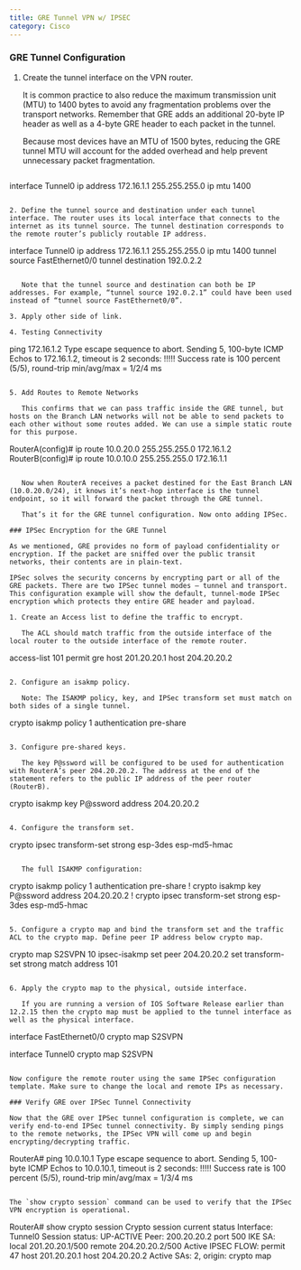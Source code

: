 ```yaml
---
title: GRE Tunnel VPN w/ IPSEC
category: Cisco
---
```

### GRE Tunnel Configuration

1. Create the tunnel interface on the VPN router. 

   It is common practice to also reduce the maximum transmission unit (MTU) to 1400 bytes to avoid any fragmentation problems over the transport networks. Remember that GRE adds an additional 20-byte IP header as well as a 4-byte GRE header to each packet in the tunnel.

   Because most devices have an MTU of 1500 bytes, reducing the GRE tunnel MTU will account for the added overhead and help prevent unnecessary packet fragmentation.

   ```
interface Tunnel0
 ip address 172.16.1.1 255.255.255.0
 ip mtu 1400
```

2. Define the tunnel source and destination under each tunnel interface. The router uses its local interface that connects to the internet as its tunnel source. The tunnel destination corresponds to the remote router’s publicly routable IP address.

   ```
interface Tunnel0
 ip address 172.16.1.1 255.255.255.0
 ip mtu 1400
 tunnel source FastEthernet0/0
 tunnel destination 192.0.2.2
```

   Note that the tunnel source and destination can both be IP addresses. For example, “tunnel source 192.0.2.1” could have been used instead of “tunnel source FastEthernet0/0”.

3. Apply other side of link.

4. Testing Connectivity

   ```
ping 172.16.1.2
Type escape sequence to abort.
Sending 5, 100-byte ICMP Echos to 172.16.1.2, timeout is 2 seconds:
!!!!!
Success rate is 100 percent (5/5), round-trip min/avg/max = 1/2/4 ms
```

5. Add Routes to Remote Networks

   This confirms that we can pass traffic inside the GRE tunnel, but hosts on the Branch LAN networks will not be able to send packets to each other without some routes added. We can use a simple static route for this purpose.

   ```
RouterA(config)# ip route 10.0.20.0 255.255.255.0 172.16.1.2 
RouterB(config)# ip route 10.0.10.0 255.255.255.0 172.16.1.1 
```

   Now when RouterA receives a packet destined for the East Branch LAN (10.0.20.0/24), it knows it’s next-hop interface is the tunnel endpoint, so it will forward the packet through the GRE tunnel.

   That’s it for the GRE tunnel configuration. Now onto adding IPSec.

### IPSec Encryption for the GRE Tunnel

As we mentioned, GRE provides no form of payload confidentiality or encryption. If the packet are sniffed over the public transit networks, their contents are in plain-text.

IPSec solves the security concerns by encrypting part or all of the GRE packets. There are two IPSec tunnel modes – tunnel and transport. This configuration example will show the default, tunnel-mode IPSec encryption which protects they entire GRE header and payload.

1. Create an Access list to define the traffic to encrypt.

   The ACL should match traffic from the outside interface of the local router to the outside interface of the remote router.

   ```
access-list 101 permit gre host 201.20.20.1 host 204.20.20.2
```

2. Configure an isakmp policy.

   Note: The ISAKMP policy, key, and IPSec transform set must match on both sides of a single tunnel.

   ```
crypto isakmp policy 1
 authentication pre-share
```

3. Configure pre-shared keys.

   The key P@ssword will be configured to be used for authentication with RouterA’s peer 204.20.20.2. The address at the end of the statement refers to the public IP address of the peer router (RouterB).

   ```
crypto isakmp key P@ssword address 204.20.20.2
```

4. Configure the transform set.

   ```
crypto ipsec transform-set strong esp-3des esp-md5-hmac
```

   The full ISAKMP configuration:

   ```
crypto isakmp policy 1
 authentication pre-share
!
crypto isakmp key P@ssword address 204.20.20.2
!
crypto ipsec transform-set strong esp-3des esp-md5-hmac
```

5. Configure a crypto map and bind the transform set and the traffic ACL to the crypto map. Define peer IP address below crypto map.

   ```
crypto map S2SVPN 10 ipsec-isakmp
 set peer 204.20.20.2
 set transform-set strong
 match address 101
```

6. Apply the crypto map to the physical, outside interface.

   If you are running a version of IOS Software Release earlier than 12.2.15 then the crypto map must be applied to the tunnel interface as well as the physical interface.

```
interface FastEthernet0/0
 crypto map S2SVPN

interface Tunnel0
 crypto map S2SVPN
```

Now configure the remote router using the same IPSec configuration template. Make sure to change the local and remote IPs as necessary.

### Verify GRE over IPSec Tunnel Connectivity

Now that the GRE over IPSec tunnel configuration is complete, we can verify end-to-end IPSec tunnel connectivity. By simply sending pings to the remote networks, the IPSec VPN will come up and begin encrypting/decrypting traffic.

```
RouterA# ping 10.0.10.1
Type escape sequence to abort.
Sending 5, 100-byte ICMP Echos to 10.0.10.1, timeout is 2 seconds:
!!!!!
Success rate is 100 percent (5/5), round-trip min/avg/max = 1/3/4 ms
```

The `show crypto session` command can be used to verify that the IPSec VPN encryption is operational.

```
RouterA# show crypto session
Crypto session current status
Interface: Tunnel0
Session status: UP-ACTIVE
Peer: 200.20.20.2 port 500
IKE SA: local 201.20.20.1/500 remote 204.20.20.2/500 Active
IPSEC FLOW: permit 47 host 201.20.20.1 host 204.20.20.2
Active SAs: 2, origin: crypto map
```
